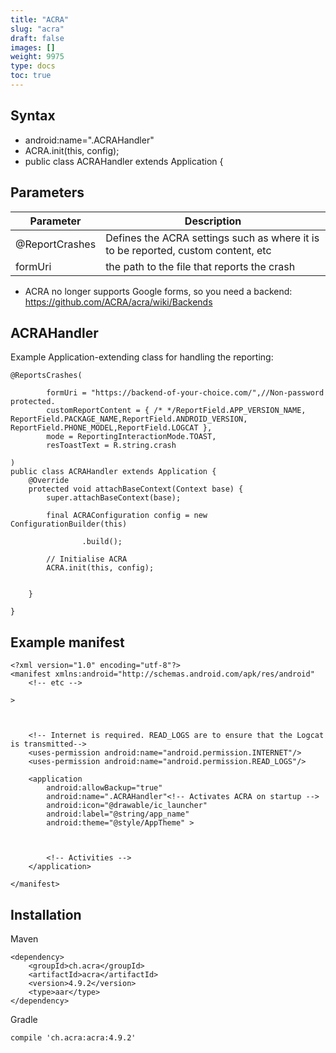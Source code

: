 ```yaml
---
title: "ACRA"
slug: "acra"
draft: false
images: []
weight: 9975
type: docs
toc: true
---
```


## Syntax
- android:name=".ACRAHandler"
- ACRA.init(this, config);
- public class ACRAHandler extends Application {




## Parameters
| Parameter | Description |
| --- | --- |
| @ReportCrashes| Defines the ACRA settings such as where it is to be reported, custom content, etc|
| formUri | the path to the file that reports the crash |

* ACRA no longer supports Google forms, so you need a backend: https://github.com/ACRA/acra/wiki/Backends


## ACRAHandler
Example Application-extending class for handling the reporting:

    @ReportsCrashes(
    
            formUri = "https://backend-of-your-choice.com/",//Non-password protected.
            customReportContent = { /* */ReportField.APP_VERSION_NAME, ReportField.PACKAGE_NAME,ReportField.ANDROID_VERSION, ReportField.PHONE_MODEL,ReportField.LOGCAT },
            mode = ReportingInteractionMode.TOAST,
            resToastText = R.string.crash
    
    )
    public class ACRAHandler extends Application {
        @Override
        protected void attachBaseContext(Context base) {
            super.attachBaseContext(base);

            final ACRAConfiguration config = new ConfigurationBuilder(this)
    
                    .build();
    
            // Initialise ACRA
            ACRA.init(this, config);
    
    
        }
    
    }



## Example manifest
    <?xml version="1.0" encoding="utf-8"?>
    <manifest xmlns:android="http://schemas.android.com/apk/res/android"
        <!-- etc -->

    >
    

    
        <!-- Internet is required. READ_LOGS are to ensure that the Logcat is transmitted-->
        <uses-permission android:name="android.permission.INTERNET"/>
        <uses-permission android:name="android.permission.READ_LOGS"/>
    
        <application
            android:allowBackup="true"
            android:name=".ACRAHandler"<!-- Activates ACRA on startup -->
            android:icon="@drawable/ic_launcher"
            android:label="@string/app_name"
            android:theme="@style/AppTheme" >
    
           
    
            <!-- Activities -->
        </application>
    
    </manifest>

## Installation
Maven

    <dependency> 
        <groupId>ch.acra</groupId> 
        <artifactId>acra</artifactId> 
        <version>4.9.2</version> 
        <type>aar</type> 
    </dependency>

Gradle

    compile 'ch.acra:acra:4.9.2'


